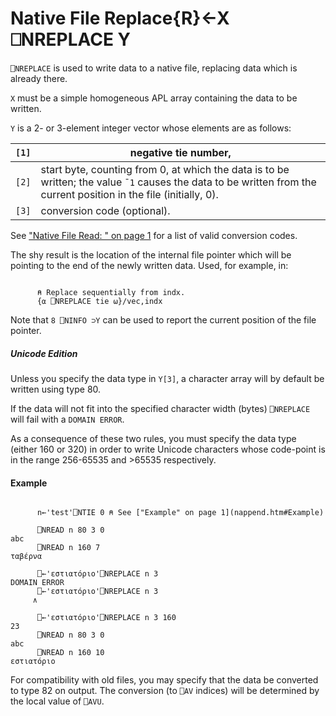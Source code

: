 




<h1 class="heading"><span class="name">Native File Replace</span><span class="command">{R}←X ⎕NREPLACE Y</span></h1>

`⎕NREPLACE` is used to write data to a native file, replacing data which is already there.


`X` must be a simple homogeneous APL array containing the data to be written.


`Y` is a 2- or 3-element integer vector whose elements are as follows:


| `[1]` | negative tie number, |
| --- | ---  |
| `[2]` | start byte, counting from 0, at which the data is to be written; the value `¯1` causes the data to be written from the current position in the file (initially, 0). |
| `[3]` | conversion code (optional). |



See ["Native File Read: " on page 1](nread.md) for a list of valid conversion codes.


The shy result is the location of the internal file pointer which will be pointing to the end of the newly written data. Used, for example, in:
```apl

      ⍝ Replace sequentially from indx.
      {⍺ ⎕NREPLACE tie ⍵}/vec,indx 
```


Note that `8 ⎕NINFO ⊃Y`  can be used to report the current position of the file pointer.

##### Unicode Edition


Unless you specify the data type in `Y[3]`, a character array will by default be written using type 80.


If the data will not fit into the specified character width (bytes) `⎕NREPLACE` will fail with a `DOMAIN ERROR`.


As a consequence of these two rules, you must specify the data type (either 160 or 320) in order to write Unicode characters whose code-point is in the range 256-65535 and >65535 respectively.

#### Example
```apl

      n←'test'⎕NTIE 0 ⍝ See ["Example" on page 1](nappend.htm#Example)

      ⎕NREAD n 80 3 0
abc
      ⎕NREAD n 160 7
ταβέρνα

      ⎕←'εστιατόριο'⎕NREPLACE n 3
DOMAIN ERROR
      ⎕←'εστιατόριο'⎕NREPLACE n 3
     ∧

      ⎕←'εστιατόριο'⎕NREPLACE n 3 160
23
      ⎕NREAD n 80 3 0
abc
      ⎕NREAD n 160 10
εστιατόριο
```


For compatibility with old files, you may specify that the data be converted to type 82 on output. The conversion (to `⎕AV` indices) will be determined by the local value of `⎕AVU`.


